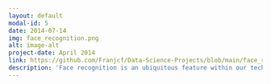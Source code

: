 ```yaml
---
layout: default
modal-id: 5
date: 2014-07-14
img: face_recognition.png
alt: image-alt
project-date: April 2014
link: https://github.com/Franjcf/Data-Science-Projects/blob/main/face_recognition_PCA/Face_Recognition.ipynb
description: 'Face recognition is an ubiquitous feature within our technological landscape: it is used within our phones, photo applications, internet communications, and even self-maneuvering machines. However, images are notoriously information-heavy, leading to slow algorithms and large data repositories. In this mini-project, I investigate the application of Singular Value Decomposition and Principal Component Analysis into the area of facial recognition. The results are fairly intuitive: the accuracy of a face recognition algorithm increases as we increase the number of principal components we use to represent a given image. However, this correlation is non-monotonic, leading to quick diminishing returns in accuracy as we get to use around principal 100 components. Therefore, it abundantly clear that we can use PCA to optimize our face-classification algorithms'
---
```

